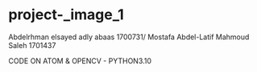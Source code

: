 # project-_image_1
Abdelrhman elsayed adly abaas 1700731/ Mostafa Abdel-Latif Mahmoud Saleh 1701437  

CODE ON ATOM & OPENCV - PYTHON3.10
